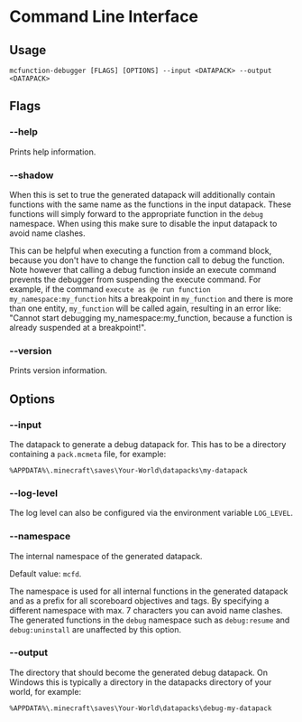 # Command Line Interface

## Usage

`mcfunction-debugger [FLAGS] [OPTIONS] --input <DATAPACK> --output <DATAPACK>`

## Flags

### --help

Prints help information.

### --shadow

When this is set to true the generated datapack will additionally contain functions with the same name as the functions in the input datapack.
These functions will simply forward to the appropriate function in the `debug` namespace. When using this make sure to disable the input datapack to avoid name clashes.

This can be helpful when executing a function from a command block, because you don't have to change the function call to debug the function.
Note however that calling a debug function inside an execute command prevents the debugger from suspending the execute command.
For example, if the command `execute as @e run function my_namespace:my_function` hits a breakpoint in `my_function` and there is more than one entity, `my_function` will be called again, resulting in an error like: "Cannot start debugging my_namespace:my_function, because a function is already suspended at a breakpoint!".

### --version

Prints version information.

## Options

### --input

The datapack to generate a debug datapack for. This has to be a directory containing a `pack.mcmeta` file, for example:
```
%APPDATA%\.minecraft\saves\Your-World\datapacks\my-datapack
```

### --log-level

The log level can also be configured via the environment variable `LOG_LEVEL`.

### --namespace

The internal namespace of the generated datapack.

Default value: `mcfd`.

The namespace is used for all internal functions in the generated datapack and as a prefix for all scoreboard objectives and tags.
By specifying a different namespace with max. 7 characters you can avoid name clashes.
The generated functions in the `debug` namespace such as `debug:resume` and `debug:uninstall` are unaffected by this option.

### --output

The directory that should become the generated debug datapack.
On Windows this is typically a directory in the datapacks directory of your world, for example:
```
%APPDATA%\.minecraft\saves\Your-World\datapacks\debug-my-datapack
```
